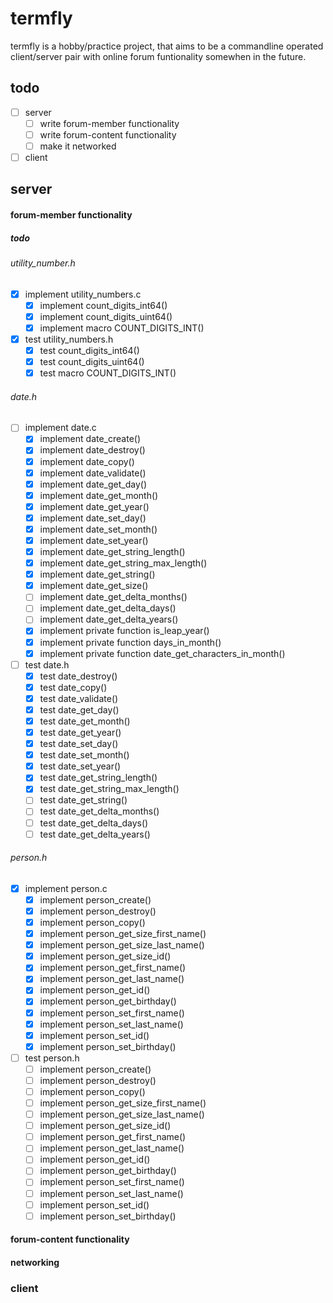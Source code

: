 # termfly

termfly is a hobby/practice project, that aims to be a commandline operated client/server pair with online forum funtionality somewhen in the future.

## todo

- [ ] server
    - [ ] write forum-member functionality
    - [ ] write forum-content functionality
    - [ ] make it networked
- [ ] client

## server

#### forum-member functionality

##### todo

###### utility_number.h

- [x] implement utility_numbers.c
    - [x] implement count_digits_int64()
    - [x] implement count_digits_uint64()
    - [x] implement macro COUNT_DIGITS_INT()

- [x] test utility_numbers.h
    - [x] test count_digits_int64()
    - [x] test count_digits_uint64()
    - [x] test macro COUNT_DIGITS_INT()

###### date.h

- [ ] implement date.c
    - [x] implement date_create()
    - [x] implement date_destroy()
    - [x] implement date_copy()
    - [x] implement date_validate()
    - [x] implement date_get_day()
    - [x] implement date_get_month()
    - [x] implement date_get_year()
    - [x] implement date_set_day()
    - [x] implement date_set_month()
    - [x] implement date_set_year()
    - [x] implement date_get_string_length()
    - [x] implement date_get_string_max_length()
    - [x] implement date_get_string()
    - [x] implement date_get_size()
    - [ ] implement date_get_delta_months()
    - [ ] implement date_get_delta_days()
    - [ ] implement date_get_delta_years()
    - [x] implement private function is_leap_year()
    - [x] implement private function days_in_month()
    - [x] implement private function date_get_characters_in_month()

- [ ] test date.h
    - [x] test date_destroy()
    - [x] test date_copy()
    - [x] test date_validate()
    - [x] test date_get_day()
    - [x] test date_get_month()
    - [x] test date_get_year()
    - [x] test date_set_day()
    - [x] test date_set_month()
    - [x] test date_set_year()
    - [x] test date_get_string_length()
    - [x] test date_get_string_max_length()
    - [ ] test date_get_string()
    - [ ] test date_get_delta_months()
    - [ ] test date_get_delta_days()
    - [ ] test date_get_delta_years()

###### person.h

- [x] implement person.c
    - [x] implement person_create()
    - [x] implement person_destroy()
    - [x] implement person_copy()
    - [x] implement person_get_size_first_name()
    - [x] implement person_get_size_last_name()
    - [x] implement person_get_size_id()
    - [x] implement person_get_first_name()
    - [x] implement person_get_last_name()
    - [x] implement person_get_id()
    - [x] implement person_get_birthday()
    - [x] implement person_set_first_name()
    - [x] implement person_set_last_name()
    - [x] implement person_set_id()
    - [x] implement person_set_birthday()

- [ ] test person.h
    - [ ] implement person_create()
    - [ ] implement person_destroy()
    - [ ] implement person_copy()
    - [ ] implement person_get_size_first_name()
    - [ ] implement person_get_size_last_name()
    - [ ] implement person_get_size_id()
    - [ ] implement person_get_first_name()
    - [ ] implement person_get_last_name()
    - [ ] implement person_get_id()
    - [ ] implement person_get_birthday()
    - [ ] implement person_set_first_name()
    - [ ] implement person_set_last_name()
    - [ ] implement person_set_id()
    - [ ] implement person_set_birthday()

#### forum-content functionality

#### networking

### client
